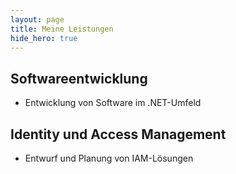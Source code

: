 ```yaml
---
layout: page
title: Meine Leistungen
hide_hero: true
---
```



## Softwareentwicklung
- Entwicklung von Software im .NET-Umfeld


## Identity und Access Management
- Entwurf und Planung von IAM-Lösungen








